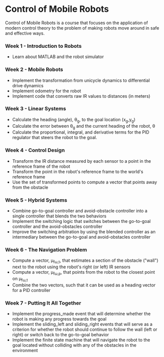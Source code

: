 # Control of Mobile Robots
Control of Mobile Robots is a course that focuses on the application of modern control theory to the problem of making robots move around in safe and effective ways.

### Week 1 - Introduction to Robots
- Learn about MATLAB and the robot simulator

### Week 2 - Mobile Robots
- Implement the transformation from unicycle dynamics to differential drive dynamics
- Implement odometry for the robot
- Implement code that converts raw IR values to distances (in meters)

### Week 3 - Linear Systems
- Calculate the heading (angle), &theta;<sub>g</sub>,  to the goal location (x<sub>g</sub>,y<sub>g</sub>)
- Calculate the error between &theta;<sub>g</sub>  and the current heading of the robot, &theta;
- Calculate the proportional, integral, and derivative terms for the PID regulator that steers the robot to the goal.

### Week 4 - Control Design
- Transform the IR distance measured by each sensor to a point in the reference frame of the robot
- Transform the point in the robot's reference frame to the world's reference frame
- Use the set of transformed points to compute a vector that points away from the obstacle

### Week 5 - Hybrid Systems
- Combine go-to-goal controller and avoid-obstacle controller into a single controller that blends the two behaviors
- Implement the switching logic that switches between the go-to-goal controller and the avoid-obstacles controller
- Improve the switching arbitration by using the blended controller as an intermediary between the go-to-goal and avoid-obstacles controller

### Week 6 - The Navigation Problem
- Compute a vector, &mu;<sub>f&omega;,t</sub>, that estimates a section of the obstacle ("wall") next to the robot using the robot's right (or left) IR sensors
- Compute a vector, &mu;<sub>f&omega;,p</sub>, that points from the robot to the closest point on &mu;<sub>f&omega;,t</sub>
- Combine the two vectors, such that it can be used as a heading vector for a PID controller
### Week 7 - Putting It All Together
- Implement the progress_made event that will determine whether the robot is making any progress towards the goal
- Implement the sliding_left and sliding_right events that will serve as a criterion for whether the robot should continue to follow the wall (left or right) or switch back to the go-to-goal behavior
- Implement the finite state machine that will navigate the robot to the goal located without colliding with any of the obstacles in the environment
